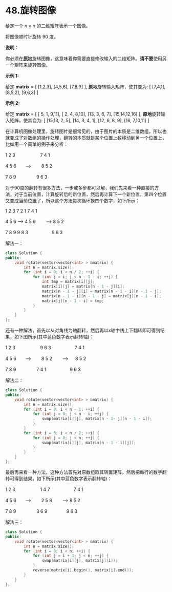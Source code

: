 # 48.旋转图像

给定一个 *n* × *n* 的二维矩阵表示一个图像。

将图像顺时针旋转 90 度。

**说明：**

你必须在[**原地**](https://baike.baidu.com/item/原地算法)旋转图像，这意味着你需要直接修改输入的二维矩阵。**请不要**使用另一个矩阵来旋转图像。

**示例 1:**

给定 **matrix** =  [  [1,2,3],  [4,5,6],  [7,8,9] ], **原地**旋转输入矩阵，使其变为: [  [7,4,1],  [8,5,2],  [9,6,3] ]

**示例 2:**

给定 **matrix** = [  [ 5, 1, 9,11],  [ 2, 4, 8,10],  [13, 3, 6, 7],  [15,14,12,16] ],  **原地**旋转输入矩阵，使其变为: [  [15,13, 2, 5],  [14, 3, 4, 1],  [12, 6, 8, 9],  [16, 7,10,11] ]



在计算机图像处理里，旋转图片是很常见的，由于图片的本质是二维数组，所以也就变成了对数组的操作处理，翻转的本质就是某个位置上数移动到另一个位置上，比如用一个简单的例子来分析：

1  2  3　　　 　　 7  4  1　

4  5  6　　-->　　 8  5  2　　

7  8  9 　　 　　9  6  3

对于90度的翻转有很多方法，一步或多步都可以解，我们先来看一种直接的方法，对于当前位置，计算旋转后的新位置，然后再计算下一个新位置，第四个位置又变成当前位置了，所以这个方法每次循环换四个数字，如下所示：

1  2  3         7 2  1          7  4 1

4  5  6    -->    4  5  6　　 -->   8 5  2　　

7  8  9         9 8  3　　　　　 9  6 3

 

解法一：

```C++
class Solution {
public:
    void rotate(vector<vector<int> > &matrix) {
        int n = matrix.size();
        for (int i = 0; i < n / 2; ++i) {
            for (int j = i; j < n - 1 - i; ++j) {
                int tmp = matrix[i][j];
                matrix[i][j] = matrix[n - 1 - j][i];
                matrix[n - 1 - j][i] = matrix[n - 1 - i][n - 1 - j];
                matrix[n - 1 - i][n - 1 - j] = matrix[j][n - 1 - i];
                matrix[j][n - 1 - i] = tmp;
            }
        }
    }
};
```





还有一种解法，首先以从对角线为轴翻转，然后再以x轴中线上下翻转即可得到结果，如下图所示(其中蓝色数字表示翻转轴)：

1  2  3　　　 　　 9 6 3　　　　　  7  4 1

4  5  6　　-->　　 8 5 2　　 -->  　 8 5  2　　

7  8  9 　　 　　7 4 1　　　　　 9  6 3

 

解法二：

```C++
class Solution {
public:
    void rotate(vector<vector<int> > &matrix) {
        int n = matrix.size();
        for (int i = 0; i < n - 1; ++i) {
            for (int j = 0; j < n - i; ++j) {
                swap(matrix[i][j], matrix[n - 1- j][n - 1 - i]);
            }
        }
        for (int i = 0; i < n / 2; ++i) {
            for (int j = 0; j < n; ++j) {
                swap(matrix[i][j], matrix[n - 1 - i][j]);
            }
        }
    }
};
```



最后再来看一种方法，这种方法首先对原数组取其转置矩阵，然后把每行的数字翻转可得到结果，如下所示(其中蓝色数字表示翻转轴)：

1  2  3　　　 　　 1 4 7　　　　　  7 4 1

4  5  6　　-->　　 2 5 8　　 -->    8 5 2　　

7  8  9 　　 　　3 6 9　　　　    9 6 3

 

解法三：

```C++
class Solution {
public:
    void rotate(vector<vector<int> > &matrix) {
        int n = matrix.size();
        for (int i = 0; i < n; ++i) {
            for (int j = i + 1; j < n; ++j) {
                swap(matrix[i][j], matrix[j][i]);
            }
            reverse(matrix[i].begin(), matrix[i].end());
        }
    }
};
```

